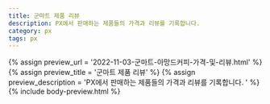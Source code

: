 ```yaml
---
title: 군마트 제품 리뷰
description: PX에서 판매하는 제품들의 가격과 리뷰를 기록합니다. 
category: px
tags: px
---
```



{% assign preview_url = '2022-11-03-군마트-아망드커피-가격-및-리뷰.html' %}
{% assign preview_title = '군마트 제품 리뷰' %}
{% assign preview_description = 'PX에서 판매하는 제품들의 가격과 리뷰를 기록합니다. ' %}
{% include body-preview.html %}
